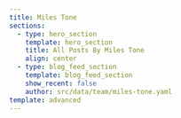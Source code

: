```yaml
---
title: Miles Tone
sections:
  - type: hero_section
    template: hero_section
    title: All Posts By Miles Tone
    align: center
  - type: blog_feed_section
    template: blog_feed_section
    show_recent: false
    author: src/data/team/miles-tone.yaml
template: advanced
---
```

